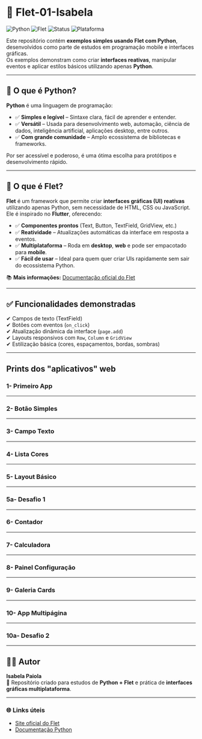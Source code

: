 # 📱 Flet-01-Isabela

![Python](https://img.shields.io/badge/Python-3.x-blue?logo=python)
![Flet](https://img.shields.io/badge/Flet-Framework-orange)
![Status](https://img.shields.io/badge/Status-Em%20Desenvolvimento-yellow)
![Plataforma](https://img.shields.io/badge/Plataforma-Web%20|%20Desktop-lightgrey)

Este repositório contém **exemplos simples usando Flet com Python**, desenvolvidos como parte de estudos em programação mobile e interfaces gráficas.  
Os exemplos demonstram como criar **interfaces reativas**, manipular eventos e aplicar estilos básicos utilizando apenas **Python**.

---

## 🐍 O que é Python?
**Python** é uma linguagem de programação:
- ✅ **Simples e legível** – Sintaxe clara, fácil de aprender e entender.
- ✅ **Versátil** – Usada para desenvolvimento web, automação, ciência de dados, inteligência artificial, aplicações desktop, entre outros.
- ✅ **Com grande comunidade** – Amplo ecossistema de bibliotecas e frameworks.

Por ser acessível e poderoso, é uma ótima escolha para protótipos e desenvolvimento rápido.

---

## 🎨 O que é Flet?
**Flet** é um framework que permite criar **interfaces gráficas (UI) reativas** utilizando apenas Python, sem necessidade de HTML, CSS ou JavaScript.  
Ele é inspirado no **Flutter**, oferecendo:
- ✅ **Componentes prontos** (Text, Button, TextField, GridView, etc.)
- ✅ **Reatividade** – Atualizações automáticas da interface em resposta a eventos.
- ✅ **Multiplataforma** – Roda em **desktop**, **web** e pode ser empacotado para **mobile**.
- ✅ **Fácil de usar** – Ideal para quem quer criar UIs rapidamente sem sair do ecossistema Python.

📚 **Mais informações:** [Documentação oficial do Flet](https://flet.dev)

---

## ✅ Funcionalidades demonstradas
✔ Campos de texto (TextField)  
✔ Botões com eventos (`on_click`)  
✔ Atualização dinâmica da interface (`page.add`)  
✔ Layouts responsivos com `Row`, `Column` e `GridView`  
✔ Estilização básica (cores, espaçamentos, bordas, sombras)  

---

## Prints dos "aplicativos" web
### 1- Primeiro App

---

### 2- Botão Simples

---

### 3- Campo Texto

---

### 4- Lista Cores

---

### 5- Layout Básico

---

### 5a- Desafio 1

---

### 6- Contador

---

### 7- Calculadora

---

### 8- Painel Configuração

---

### 9- Galeria Cards

---

### 10- App Multipágina

---

### 10a- Desafio 2

---

## 👩‍💻 Autor
**Isabela Paiola**  
📌 Repositório criado para estudos de **Python + Flet** e prática de **interfaces gráficas multiplataforma**.

---

### 🌐 Links úteis
- [Site oficial do Flet](https://flet.dev)
- [Documentação Python](https://www.python.org/doc/)
